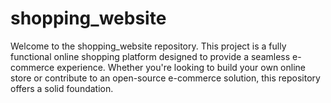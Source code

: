 # shopping_website
Welcome to the shopping_website repository.  This project is a fully functional online shopping platform designed to provide a seamless e-commerce experience. Whether you're looking to build your own online store or contribute to an open-source e-commerce solution, this repository offers a solid foundation.

